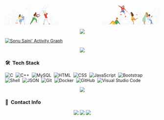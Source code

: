 <p align="center">
<svg width="100%" height="" viewBox="0 0 1280 307" fill="none" xmlns="http://www.w3.org/2000/svg">
<circle cx="1121.01" cy="217.239" r="27.6618" stroke="#D4E1F3" stroke-linecap="round"/>
<path d="M1120.58 204.281V292.049" stroke="#D4E1F3" stroke-linecap="round"/>
<path d="M1120.58 223.588L1130.88 213.286" stroke="#D4E1F3" stroke-linecap="round"/>
<path d="M1120.39 233.491L1113.06 226.163" stroke="#D4E1F3" stroke-linecap="round"/>
<path d="M1120.39 217.429L1113.06 210.102" stroke="#D4E1F3" stroke-linecap="round"/>
<circle cx="1132.29" cy="223.588" r="1.69704" stroke="#D4E1F3" stroke-linecap="round"/>
<circle cx="1104.71" cy="210.101" r="1.69704" stroke="#D4E1F3" stroke-linecap="round"/>
<path d="M1101.26 297.3C1104.15 291.738 1110.46 288.868 1116.55 290.35C1122.63 291.832 1126.92 297.283 1126.93 303.549" stroke="#D4E1F3" stroke-linecap="round"/>
<path d="M1087.8 303.549C1087.7 300.666 1089.18 297.957 1091.66 296.486C1094.14 295.014 1097.23 295.014 1099.71 296.486C1102.19 297.957 1103.67 300.666 1103.57 303.549" stroke="#D4E1F3" stroke-linecap="round"/>
<path d="M1123.68 294.734C1126.64 293.471 1130.04 293.778 1132.73 295.551C1135.42 297.325 1137.04 300.329 1137.04 303.549" stroke="#D4E1F3" stroke-linecap="round"/>
<path d="M1114.09 293.965V302.54L1110 298.448" stroke="#D4E1F3" stroke-linecap="round" stroke-linejoin="round"/>
<path d="M1114.09 299.605L1117.08 296.611" stroke="#D4E1F3" stroke-linecap="round"/>
<path d="M967.574 298.298C970.459 292.736 976.772 289.866 982.86 291.348C988.948 292.83 993.234 298.281 993.24 304.547" stroke="#D4E1F3" stroke-linecap="round"/>
<path d="M1001.01 298.188C1003.89 292.626 1010.2 289.756 1016.29 291.239C1022.38 292.721 1026.67 298.171 1026.67 304.437" stroke="#D4E1F3" stroke-linecap="round"/>
<path d="M954.118 304.547C954.015 301.664 955.495 298.955 957.975 297.484C960.456 296.012 963.542 296.012 966.023 297.484C968.504 298.955 969.983 301.664 969.88 304.547" stroke="#D4E1F3" stroke-linecap="round"/>
<path d="M943.366 304.547C943.368 301.491 945.134 298.712 947.899 297.413C950.664 296.113 953.931 296.528 956.284 298.477" stroke="#D4E1F3" stroke-linecap="round"/>
<path d="M1026.67 304.547C1026.57 301.664 1028.05 298.955 1030.53 297.484C1033.01 296.012 1036.1 296.012 1038.58 297.484C1041.06 298.955 1042.54 301.664 1042.43 304.547" stroke="#D4E1F3" stroke-linecap="round"/>
<path d="M989.995 295.732C992.957 294.469 996.355 294.776 999.043 296.55C1001.73 298.323 1003.35 301.327 1003.35 304.547" stroke="#D4E1F3" stroke-linecap="round"/>
<path d="M970.01 245.48V294.754" stroke="#D4E1F3" stroke-linecap="round"/>
<path d="M980.402 294.963V303.538L976.309 299.446" stroke="#D4E1F3" stroke-linecap="round" stroke-linejoin="round"/>
<path d="M1012.1 294.963V303.538L1008 299.446" stroke="#D4E1F3" stroke-linecap="round" stroke-linejoin="round"/>
<path d="M970.01 264.207L976.509 257.708" stroke="#D4E1F3" stroke-linecap="round"/>
<path d="M969.88 255.153L965.258 250.531" stroke="#D4E1F3" stroke-linecap="round"/>
<path d="M980.402 300.604L983.397 297.609" stroke="#D4E1F3" stroke-linecap="round"/>
<path d="M960.037 256.93V244.581C960.037 239.068 964.507 234.599 970.02 234.599V234.599C975.533 234.599 980.003 239.068 980.003 244.581V263.309C980.003 268.822 975.533 273.291 970.02 273.291V273.291C968.197 273.293 966.409 272.796 964.849 271.854" stroke="#D4E1F3" stroke-linecap="round"/>
<path d="M954.118 262.131V297.209" stroke="#D4E1F3" stroke-linecap="round"/>
<path d="M954.118 277.424L960.616 270.925" stroke="#D4E1F3" stroke-linecap="round"/>
<path d="M953.998 269.129L949.376 264.507" stroke="#D4E1F3" stroke-linecap="round"/>
<rect x="944.145" y="255.882" width="19.9353" height="27.6918" rx="9.96763" stroke="#D4E1F3" stroke-linecap="round"/>
<path d="M980.402 245.49H997.891V264.367" stroke="#D4E1F3" stroke-width="1.68" stroke-linecap="round"/>
<path d="M944.375 226.083H971.118V233.57" stroke="#D4E1F3" stroke-width="1.68" stroke-linecap="round"/>
<path d="M997.892 264.367H1024.64V283.254" stroke="#D4E1F3" stroke-width="1.68" stroke-linecap="round"/>
<path d="M1024.64 283.254H1051.38V304.437" stroke="#D4E1F3" stroke-width="1.68" stroke-linecap="round"/>
<path d="M1051.38 304.437H1078.12" stroke="#D4E1F3" stroke-width="1.68" stroke-linecap="round"/>
<path d="M971.148 226.603V231.674" stroke="#D4E1F3" stroke-width="1.68" stroke-linecap="round"/>
<path d="M1087.95 222.45C1087.95 222.45 1078.91 222.779 1068.15 222.45C1062.48 222.308 1056.95 220.609 1052.18 217.538C1051.45 217.153 1050.81 216.611 1050.31 215.951C1049.76 214.623 1048.5 221.781 1047.12 221.392L1043.46 224.227L1033.48 221.871L1042.64 233.451C1042.64 233.451 1042.19 232.772 1054.21 230.765C1064.72 228.998 1079.34 228.25 1088.44 228.12L1087.95 222.45Z" fill="#EBEBEB"/>
<path d="M1087.95 222.45L1095.22 222.34L1095.26 225.355L1088.27 226.483L1087.95 222.45Z" fill="#D48E64"/>
<ellipse cx="1095.83" cy="225.377" rx="3.05468" ry="3.79339" transform="rotate(-84.72 1095.83 225.377)" fill="#D48E64"/>
<path d="M1049.51 221.601L1042.6 204.221L1039.47 208.504C1039.36 208.651 1039.26 208.804 1039.17 208.963C1038.51 210.229 1038.42 211.719 1038.92 213.055C1039.43 214.391 1040.49 215.446 1041.82 215.951L1042.6 216.26L1043.41 224.247L1049.51 221.601Z" fill="#D48E64"/>
<path d="M1017.99 199.949C1017.99 199.949 1024.24 206.498 1032.15 213.775C1036.32 217.654 1041.48 220.304 1047.07 221.432C1047.86 221.665 1048.69 221.723 1049.51 221.601C1050.83 221.032 1053.83 227.421 1055.1 228.1L1058.4 231.714L1061.46 239.969L1046.72 246.618C1043.85 240.571 1040.37 234.831 1036.34 229.488C1030.04 220.902 1020.08 210.171 1013.64 203.732L1017.99 199.949Z" fill="#EBEBEB"/>
<path d="M1060.94 300.873L1066.48 297.429L1068.96 302.331L1061.92 302.75L1060.94 300.873Z" fill="#D48E64"/>
<path d="M1046.66 268.829L1046.76 245.47C1046.76 244.831 1046.98 244.211 1047.38 243.713C1048.7 242.056 1052.31 238.721 1059.46 239.091C1060.22 239.122 1060.93 239.436 1061.46 239.969L1077.3 255.882L1046.66 268.829Z" fill="#F2BD41"/>
<path d="M1077.57 256.271C1078.57 258.557 1072.5 263.359 1064.06 266.992C1055.61 270.626 1047.74 271.574 1046.76 269.288C1045.77 267.002 1052.04 262.36 1060.49 258.717C1068.95 255.073 1076.58 254.005 1077.57 256.271Z" fill="#F19920"/>
<path d="M1102.36 255.582L1093.72 256.59L1095.78 252.288L1102.64 253.935L1102.36 255.582Z" fill="#D48E64"/>
<path d="M1095.14 252.607L1076.18 262.81L1073.48 258.387C1070.52 259.137 1067.62 260.114 1064.8 261.312L1072.79 270.566C1074.09 272.073 1076.36 272.256 1077.88 270.975L1096.55 254.694C1097 254.263 1097.07 253.574 1096.72 253.06C1096.37 252.546 1095.71 252.355 1095.14 252.607Z" fill="#D48E64"/>
<path d="M1067.92 302.001C1068.03 302.569 1068.58 302.938 1069.15 302.825C1069.72 302.712 1070.09 302.16 1069.98 301.592L1061.46 262.859C1058.4 264.364 1055.48 266.155 1052.76 268.21L1067.92 302.001Z" fill="#D48E64"/>
<path d="M1071.61 255.312L1070.24 255.552C1067.43 256.142 1064.68 256.988 1062.03 258.078L1064.82 261.312C1067.64 260.114 1070.54 259.137 1073.5 258.387L1071.61 255.312Z" fill="#CE835A"/>
<path d="M1050.8 263.988L1052.01 266.643L1052.76 268.21C1055.48 266.156 1058.4 264.364 1061.46 262.86L1060.46 258.717C1057.07 260.148 1053.84 261.914 1050.8 263.988Z" fill="#CE835A"/>
<path d="M1042.6 204.221L1045.78 212.208C1046.77 217.608 1047.36 223.073 1047.56 228.559C1047.56 236.545 1057.65 244.352 1065.31 234.549C1072.98 224.746 1051.34 203.173 1051.34 203.173C1051.34 203.173 1045.7 199.909 1042.56 204.172" fill="#674424"/>
<ellipse cx="1045.65" cy="211.531" rx="1.72699" ry="1.41753" transform="rotate(-33.41 1045.65 211.531)" fill="#D48E64"/>
<path d="M1017.99 199.949L1012.85 194.808L1010.71 196.934L1014.94 202.624L1017.99 199.949Z" fill="#D48E64"/>
<ellipse cx="1010.33" cy="196.591" rx="3.05468" ry="3.79339" transform="rotate(-51.08 1010.33 196.591)" fill="#D48E64"/>
<path d="M1058.58 302.311L1061.17 300.723L1062.74 301.163C1063.33 301.333 1063.93 301.421 1064.55 301.422H1069.98C1070.21 301.896 1070.18 302.457 1069.91 302.906C1069.63 303.355 1069.14 303.628 1068.61 303.628H1059.22C1058.55 303.628 1058 302.67 1058.58 302.311Z" fill="#C2C1C0"/>
<path d="M1105.15 255.333L1102.36 255.582L1101.66 255.133C1101.15 254.803 1100.59 254.544 1100 254.364L1094.81 252.787C1094.71 252.253 1094.9 251.705 1095.31 251.35C1095.73 250.995 1096.3 250.888 1096.81 251.07L1105.38 253.675C1105.78 253.8 1106.03 254.191 1105.97 254.601C1105.91 255.011 1105.57 255.32 1105.15 255.333Z" fill="#C2C1C0"/>
<path d="M988.817 153.18V177.448C988.817 179.564 985.823 175.002 983.756 174.893L969.621 180.313L985.503 153.69L988.817 153.18Z" fill="#98705B"/>
<path d="M975.011 151.394L969.381 160.098L973.704 163.882L977.277 155.337L975.011 151.394Z" fill="#98705B"/>
<path d="M979.913 163.872L981.041 167.965L973.614 170.351L970.619 165.13L973.254 161.426L978.186 153.091C978.644 152.305 979.396 151.733 980.277 151.503C981.157 151.273 982.093 151.402 982.878 151.863L987.869 154.778C987.869 154.778 985.014 162.275 982.089 163.023C981.531 163.142 980.949 163.065 980.442 162.804L979.913 163.872Z" fill="#E6C1A9"/>
<path d="M965.508 184.017C965.508 184.017 965.318 187.471 968.642 187.74C971.039 187.774 973.408 187.218 975.54 186.123L971.747 180.992C971.747 180.992 969.002 179.774 965.518 183.258" fill="#A42422"/>
<path d="M970.659 180.503L973.734 189.697L987 187.95L985.603 181.012L970.659 180.503Z" fill="#E6C1A9"/>
<path d="M997.253 245.47L1003.86 238.732C1004.86 237.733 1005.34 237.104 1004.79 236.126L1003.03 232.952V232.862L997.043 235.527L995.236 244.342C995.107 244.866 995.343 245.411 995.814 245.675C996.285 245.938 996.874 245.854 997.253 245.47Z" fill="#DA513E"/>
<path d="M960.546 221.252L955.875 224.107C955.45 224.348 955.243 224.847 955.373 225.319C955.502 225.79 955.935 226.113 956.424 226.103H966.656C967.038 226.096 967.396 225.916 967.629 225.613C967.862 225.31 967.945 224.917 967.854 224.546L967.115 221.222H960.527L960.546 221.252Z" fill="#DA513E"/>
<path d="M962.862 202.954L965.318 201.756L961.245 193.291L954.257 196.964C952.38 197.915 951.564 200.16 952.391 202.095L955.445 209.273H964.31L962.862 202.954Z" fill="#E6C1A9"/>
<path d="M955.445 209.273L960.536 221.222H967.125L964.31 209.273H955.445Z" fill="#F2F3F4"/>
<path d="M992.87 203.942L982.718 207.825L990.425 222.719L998.281 219.375L992.87 203.942Z" fill="#E6C1A9"/>
<path d="M1003 232.862L998.281 219.375L990.425 222.719L997.043 235.527L1003 232.862Z" fill="#F2F3F4"/>
<mask id="mask0" mask-type="alpha" maskUnits="userSpaceOnUse" x="961" y="185" width="32" height="24">
<path d="M984.714 185.464C981.352 185.335 977.989 185.698 974.732 186.542C973.833 186.78 972.963 187.115 972.136 187.541L961.205 193.281L966.147 203.543L976.698 200.907L981.121 208.424L992.87 203.932L987 187.121C986.649 186.153 985.744 185.497 984.714 185.464Z" fill="#5B7FC0"/>
</mask>
<g mask="url(#mask0)">
<path d="M984.714 185.464C981.352 185.335 977.989 185.698 974.732 186.542C973.833 186.78 972.963 187.115 972.136 187.541L961.205 193.281L966.147 203.543L976.698 200.907L981.121 208.424L992.87 203.932L987 187.121C986.649 186.153 985.744 185.497 984.714 185.464Z" fill="#5B7FC0"/>
<path d="M972.016 193.67L980.691 208.854" stroke="#3868B2"/>
</g>
<path d="M982.718 207.825L983.467 209.273L994.238 207.825L992.87 203.942L982.718 207.825Z" fill="#DEB093"/>
<circle cx="964.21" cy="223.239" r="1.06814" fill="#F2F3F4"/>
<circle cx="1001.27" cy="236.525" r="1.06814" fill="#F2F3F4"/>
<path d="M957.442 223.159L957.971 224.047" stroke="#B22024" stroke-linecap="round"/>
<path d="M959.079 222.21L959.608 223.089" stroke="#B22024" stroke-linecap="round"/>
<path d="M996.045 240.269L997.083 240.309" stroke="#B22024" stroke-linecap="round"/>
<path d="M996.504 238.033L997.532 238.073" stroke="#B22024" stroke-linecap="round"/>
<path d="M986.112 183.558C983.348 184.015 980.542 184.152 977.747 183.967C975.818 183.699 973.857 184.109 972.196 185.125L970.849 181.132L969.76 178.566L985.363 179.734L986.112 183.558Z" fill="#DEB093"/>
<path d="M960.537 221.222L959.928 219.814C959.928 219.814 960.617 219.814 961.515 219.814C962.359 219.829 963.096 220.391 963.332 221.202L960.537 221.222Z" fill="#DA513E"/>
<path d="M997.043 235.527L996.374 234.239L997.782 233.63C998.564 233.317 999.46 233.552 999.988 234.209L997.043 235.527Z" fill="#DA513E"/>
<path d="M980.432 162.804L976.678 160.657L979.444 164.96L980.432 162.804Z" fill="#DEB093"/>
<path d="M988.817 153.181C988.448 157.044 984.075 155.097 980.831 155.097C978.974 155.097 976.299 156.255 975.48 157.653C974.842 158.751 973.214 156.874 973.214 155.517C973.214 152.302 977.846 147.021 982.638 147.021C985.922 147.001 989.167 149.956 988.817 153.181Z" fill="#98705B"/>
<ellipse cx="979.128" cy="154.913" rx="1.47743" ry="1.07812" transform="rotate(-83.67 979.128 154.913)" fill="#E6C1A9"/>
<path d="M943.806 147.74L932.825 142C932.451 142.648 932.557 143.466 933.084 143.997L936.798 147.71L936.908 148.189C937.058 149.033 937.578 149.766 938.325 150.186L941.54 151.943L943.806 147.74Z" fill="#E6C1A9"/>
<path d="M1004.57 187.102L1010.77 193.441L1008.02 196.016L1001.75 190.036L1004.57 187.102Z" fill="#E6C1A9"/>
<ellipse cx="1009.03" cy="195.534" rx="2.78515" ry="3.18445" transform="rotate(-45 1009.03 195.534)" fill="#E6C1A9"/>
<mask id="mask1" mask-type="alpha" maskUnits="userSpaceOnUse" x="940" y="147" width="65" height="44">
<path d="M958.321 154.898L943.806 147.74L940.901 153.021C940.901 153.021 950.684 158.531 954.996 161.486C958.989 164.231 962.074 169.322 963.881 173.575C965.688 177.828 965.478 184.017 965.478 184.017C968.473 181.022 971.198 180.253 975.93 181.791C979.171 182.716 982.552 183.054 985.912 182.789L984.824 177.039L1001.18 190.575L1004.52 187.091L985.912 167.076C985.057 166.157 984.002 165.446 982.828 165L979.903 163.872C979.853 164.042 979.544 164.661 979.484 164.87C978.555 167.386 976.299 168.604 974.492 167.865C972.686 167.126 971.907 164.551 972.845 162.165C972.845 162.165 973.155 161.616 973.245 161.456L958.321 154.898Z" fill="#DA513E"/>
</mask>
<g mask="url(#mask1)">
<path d="M958.321 154.898L943.806 147.74L940.901 153.021C940.901 153.021 950.684 158.531 954.996 161.486C958.989 164.231 962.074 169.322 963.881 173.575C965.688 177.828 965.478 184.017 965.478 184.017C968.473 181.022 971.198 180.253 975.93 181.791C979.171 182.716 982.552 183.054 985.912 182.789L984.824 177.039L1001.18 190.575L1004.52 187.091L985.912 167.076C985.057 166.157 984.002 165.446 982.828 165L979.903 163.872C979.853 164.042 979.544 164.661 979.484 164.87C978.555 167.386 976.299 168.604 974.492 167.865C972.686 167.126 971.907 164.551 972.845 162.165C972.845 162.165 973.155 161.616 973.245 161.456L958.321 154.898Z" fill="#DA513E"/>
<path d="M989.316 181.421L982.678 175.681" stroke="#B8332A" stroke-linecap="round"/>
<path d="M964.909 179.974C964.909 179.974 963.102 167.805 967.275 161.267" stroke="#B8332A" stroke-linecap="round"/>
</g>
<path d="M1241.7 180.523C1241.7 182.728 1243.48 184.516 1245.69 184.516C1247.9 184.516 1249.68 182.728 1249.68 180.523" stroke="#D4E1F3" stroke-linecap="round"/>
<path d="M1270.33 250.311V266.184" stroke="#D4E1F3" stroke-linecap="round"/>
<path d="M1245.71 171.968V164.511C1245.71 157.713 1251.22 152.202 1258.02 152.202C1264.82 152.202 1270.33 157.713 1270.33 164.511V219.325" stroke="#D4E1F3" stroke-linecap="round"/>
<path d="M1261.6 303.598L1263.18 273.431C1263.39 269.37 1266.74 266.184 1270.81 266.184V266.184C1274.87 266.184 1278.22 269.372 1278.42 273.431L1280 303.598" stroke="#D4E1F3" stroke-linecap="round"/>
<path fill-rule="evenodd" clip-rule="evenodd" d="M1255.11 180.523H1236.31V180.523C1236.31 175.798 1240.14 171.968 1244.86 171.968H1246.55C1248.82 171.968 1250.99 172.869 1252.6 174.474C1254.2 176.078 1255.1 178.254 1255.1 180.523V180.523H1255.11Z" stroke="#D4E1F3" stroke-linecap="round"/>
<circle cx="1256.8" cy="234.818" r="20.5742" stroke="#D4E1F3" stroke-linecap="round"/>
<path d="M1236.63 230.047C1228.49 234.475 1218.39 232.916 1211.97 226.237C1205.54 219.559 1204.37 209.41 1209.12 201.448C1213.86 193.486 1223.34 189.676 1232.27 192.142C1241.2 194.608 1247.38 202.741 1247.37 212.008C1247.37 213.447 1247.22 214.883 1246.92 216.291" stroke="#D4E1F3" stroke-linecap="round"/>
<path d="M1256.48 225.924V303.778" stroke="#D4E1F3" stroke-linecap="round"/>
<path d="M1256.48 239.54L1264.14 231.883" stroke="#D4E1F3" stroke-linecap="round"/>
<path d="M1256.34 246.897L1250.89 241.457" stroke="#D4E1F3" stroke-linecap="round"/>
<path d="M1256.34 234.958L1250.89 229.517" stroke="#D4E1F3" stroke-linecap="round"/>
<path d="M1226.47 209.383V302.211" stroke="#D4E1F3" stroke-linecap="round"/>
<path d="M1226.47 216.59L1234.13 208.933" stroke="#D4E1F3" stroke-linecap="round"/>
<path d="M1226.33 212.008L1220.88 206.557" stroke="#D4E1F3" stroke-linecap="round"/>
<circle cx="1234.13" cy="200.508" r="1.69704" stroke="#D4E1F3" stroke-linecap="round"/>
<circle cx="1245.81" cy="235.128" r="1.69704" stroke="#D4E1F3" stroke-linecap="round"/>
<path opacity="0.5" d="M1174.61 303.898H1203.18" stroke="#D4E1F3" stroke-linecap="round"/>
<path opacity="0.5" d="M1209.47 303.898H1244.11" stroke="#D4E1F3" stroke-linecap="round"/>
<path opacity="0.5" d="M1143.28 303.898H1164.38" stroke="#D4E1F3" stroke-linecap="round"/>
<path d="M1149.37 244.132C1136.48 254.724 1139.46 278.752 1139.46 278.752H1166.15V258.627C1166.15 254.175 1166.6 249.143 1167.47 247.147L1154.79 238.901C1153.12 240.78 1151.3 242.529 1149.37 244.132Z" fill="#A9D8B5"/>
<mask id="mask2" mask-type="alpha" maskUnits="userSpaceOnUse" x="1147" y="278" width="19" height="27">
<path d="M1163.98 278.752L1159.76 296.93C1159.55 297.834 1159.96 298.769 1160.76 299.236L1165.28 301.921C1165.83 302.242 1166.1 302.894 1165.93 303.511C1165.76 304.127 1165.2 304.553 1164.56 304.547H1151.58L1147.13 278.802L1163.98 278.752Z" fill="#ECA880"/>
</mask>
<g mask="url(#mask2)">
<path d="M1163.98 278.752L1159.76 296.93C1159.55 297.834 1159.96 298.769 1160.76 299.236L1165.28 301.921C1165.83 302.242 1166.1 302.894 1165.93 303.511C1165.76 304.127 1165.2 304.553 1164.56 304.547H1151.58L1147.13 278.802L1163.98 278.752Z" fill="#ECA880"/>
<path d="M1156.95 275.967L1155.96 299.006L1161.6 302.44C1162.48 302.972 1162.89 304.024 1162.62 305.013C1162.34 306.003 1161.44 306.686 1160.41 306.683H1149.35" stroke="#D98758"/>
</g>
<path opacity="0.5" d="M1147.81 282.934H1163L1163.98 278.752H1147.08L1147.81 282.934Z" fill="#D98758"/>
<path d="M1166.51 215.981C1166.51 215.981 1164.15 207.466 1172.57 205.33C1180.98 203.193 1183.3 212.317 1184.17 216.989C1185.04 221.661 1197.66 234.139 1186.86 239.64C1176.06 245.14 1172.51 237.054 1170.75 233.451C1168.99 229.847 1166.51 215.981 1166.51 215.981Z" fill="#CB6229"/>
<path d="M1184.72 224.856L1213.13 233.091C1212.54 234.155 1211.32 234.707 1210.13 234.449L1207.79 233.94L1204.91 234.649C1204.31 234.798 1203.68 234.819 1203.06 234.709L1182.87 231.125L1184.72 224.856Z" fill="#ECA880"/>
<path d="M1165.38 220.234L1166.68 217.059C1167.23 216.392 1167.86 215.789 1168.54 215.262C1170.87 213.416 1170.88 214.913 1171.87 213.505C1172.47 212.647 1174.22 212.387 1175.19 211.988L1179.44 210.221C1178.99 212.58 1178.13 214.842 1176.89 216.9C1175.99 218.202 1174.34 218.755 1172.84 218.257L1172.05 217.958L1170.74 220.733L1175.27 222.25L1172.5 229.637L1164.8 226.054L1164.62 221.721L1165.38 220.254" fill="#ECA880"/>
<ellipse cx="1171.67" cy="213.807" rx="1.6072" ry="1.16797" transform="rotate(-82.79 1171.67 213.807)" fill="#ECA880"/>
<path d="M1173.83 221.761L1185.72 224.816L1184.17 232.432L1174.72 229.867L1173.79 223.767" fill="#81C995"/>
<mask id="mask3" mask-type="alpha" maskUnits="userSpaceOnUse" x="1152" y="220" width="26" height="28">
<path d="M1176.19 227.281C1175.74 225.315 1174.94 223.445 1173.82 221.761C1173.5 223.351 1172.31 224.623 1170.74 225.046C1169.18 225.468 1167.51 224.97 1166.43 223.757C1165.55 222.805 1165.16 221.5 1165.38 220.224C1163.02 220.522 1160.89 221.765 1159.47 223.668C1156.24 228.06 1155.4 234.479 1152.48 241.816L1167.46 247.137C1167.48 245.559 1168.12 244.052 1169.23 242.934L1171.29 245.24L1177.35 239.6L1174.09 236.186C1176.01 233.643 1176.77 230.412 1176.19 227.281Z" fill="#A9D8B5"/>
</mask>
<g mask="url(#mask3)">
<path d="M1176.19 227.281C1175.74 225.315 1174.94 223.445 1173.82 221.761C1173.5 223.351 1172.31 224.623 1170.74 225.046C1169.18 225.468 1167.51 224.97 1166.43 223.757C1165.55 222.805 1165.16 221.5 1165.38 220.224C1163.02 220.522 1160.89 221.765 1159.47 223.668C1156.24 228.06 1155.4 234.479 1152.48 241.816L1167.46 247.137C1167.48 245.559 1168.12 244.052 1169.23 242.934L1171.29 245.24L1177.35 239.6L1174.09 236.186C1176.01 233.643 1176.77 230.412 1176.19 227.281Z" fill="#A9D8B5"/>
<path d="M1174.44 235.896L1170.34 231.195" stroke="#5BB874"/>
<path d="M1168.86 243.623L1162.75 236.775C1162.75 236.775 1159.68 233.301 1159.82 230.865" stroke="#5BB874"/>
</g>
<path opacity="0.5" d="M1172.05 217.958L1168.76 216.74L1171.02 220.144L1172.05 217.958Z" fill="#D98758"/>
<path d="M1211.53 301.123H1229.43" stroke="#7198CF"/>
<path d="M1210.26 299.436C1210.26 300.07 1210.78 300.584 1211.41 300.584H1222.14C1222.58 300.58 1222.96 300.292 1223.09 299.873C1223.22 299.453 1223.05 299.001 1222.69 298.757L1215.91 295.353H1209.26L1210.26 299.436Z" fill="#C2C1C0"/>
<path d="M1216.54 299.436C1216.54 299.74 1216.66 300.032 1216.88 300.247C1217.09 300.463 1217.38 300.584 1217.69 300.584H1228.4C1228.84 300.576 1229.22 300.286 1229.34 299.868C1229.46 299.45 1229.3 299 1228.94 298.757L1222.17 295.353H1215.51L1216.54 299.436Z" fill="#C2C1C0"/>
<path d="M1215.13 295.353L1216.13 299.276C1216.17 299.544 1216.31 299.786 1216.52 299.948C1216.74 300.11 1217.01 300.177 1217.28 300.134" stroke="#A5A4A4" stroke-width="0.91"/>
<path d="M1225.29 297.789L1226.05 296.87" stroke="#787878" stroke-width="0.91" stroke-linecap="round"/>
<path d="M1193.16 263.868H1207.04C1208.79 263.869 1210.49 264.398 1211.94 265.385C1213.64 266.555 1214.86 268.288 1215.4 270.277L1222.47 295.493H1209.32L1203.33 277.694H1191.96C1186.94 277.694 1182.86 273.618 1182.86 268.589V264.806H1193.16" fill="#7198CF"/>
<path d="M1215.09 295.353L1207.68 272.413H1205.07" stroke="#547DBF"/>
<path d="M1223.58 296.93L1224.47 295.872" stroke="#787878" stroke-width="0.91" stroke-linecap="round"/>
<circle cx="1209.26" cy="299.755" r="4.06292" fill="#91B2DE"/>
<circle cx="1209.26" cy="299.755" r="1.58723" fill="#7198CF"/>
<rect x="1220.21" y="229.685" width="1.92664" height="8.70483" transform="rotate(22.39 1220.21 229.685)" fill="#6B6B6B"/>
<path d="M1212.73 242.465L1214.86 239.271L1218.6 241.337L1216.74 244.841L1212.73 242.465Z" fill="#A25A4B"/>
<circle cx="1217.95" cy="240.309" r="3.26431" fill="#A25A4B"/>
<path d="M1203.14 228.05C1201.96 232.043 1200.22 235.447 1196.36 234.808C1192.49 234.169 1189.49 231.484 1190.18 227.331C1190.71 223.297 1194.4 220.449 1198.43 220.962C1203.37 221.801 1203.99 225.195 1203.14 228.05Z" fill="#372422"/>
<path d="M1199.11 239.261L1199.67 235.896H1199.78C1200.31 235.958 1200.84 235.886 1201.34 235.687C1202.73 235.102 1203.64 233.752 1203.67 232.243C1203.87 230.367 1203.79 228.473 1203.42 226.623L1203.02 226.563C1201 226.229 1199.06 227.547 1198.63 229.557L1198.33 231.005L1194.41 230.526L1193.41 233.68L1192.58 237.593L1192.05 241.816L1199.28 243.024L1199.11 239.261Z" fill="#A25A4B"/>
<ellipse cx="1195.89" cy="231.122" rx="1.93663" ry="1.64713" transform="rotate(-80.56 1195.89 231.122)" fill="#A25A4B"/>
<circle cx="1188.98" cy="283.883" r="19.9253" fill="white" stroke="#D4E1F3" stroke-width="2" stroke-linecap="round"/>
<circle cx="1188.98" cy="283.883" r="2.82508" fill="#91B2DE"/>
<path d="M1193.27 262.859L1198.44 265.684C1199.12 266.042 1199.64 266.636 1199.9 267.352C1200.28 268.431 1200.41 269.579 1200.29 270.716C1200.22 271.363 1199.85 271.94 1199.29 272.273L1198.95 272.483C1198.35 272.837 1197.62 272.875 1196.98 272.584C1196.35 272.293 1195.9 271.711 1195.78 271.025L1195.5 269.368L1190.41 267.212L1193.27 262.859Z" fill="#A25A4B"/>
<path opacity="0.25" d="M1190.95 245.779L1182.69 257.049L1195.31 264.397" stroke="#547DBF"/>
<mask id="mask4" mask-type="alpha" maskUnits="userSpaceOnUse" x="1173" y="235" width="46" height="36">
<path d="M1218.17 245.26L1208.11 260.314C1207.65 260.976 1206.95 261.418 1206.15 261.534C1205.36 261.65 1204.55 261.428 1203.93 260.923L1202.24 259.535V263.868H1195.63L1191.73 270.227L1175.61 261.492C1174.52 260.897 1173.75 259.852 1173.5 258.636C1173.25 257.42 1173.55 256.157 1174.32 255.183L1187.47 238.642C1189.76 236.066 1191.69 235.767 1192.38 235.747C1192.48 235.733 1192.58 235.733 1192.67 235.747L1192.92 235.817L1198.02 237.384C1198.64 237.573 1199.22 237.848 1199.76 238.202C1199.81 238.23 1199.86 238.263 1199.9 238.302C1200.8 238.928 1201.53 239.782 1202 240.778C1204.07 245.22 1205.29 252.238 1205.29 252.238L1212.52 241.547L1218.17 245.26Z" fill="#D4E1F3"/>
</mask>
<g mask="url(#mask4)">
<path d="M1218.17 245.26L1208.11 260.314C1207.65 260.976 1206.95 261.418 1206.15 261.534C1205.36 261.65 1204.55 261.428 1203.93 260.923L1202.24 259.535V263.868H1195.63L1191.73 270.227L1175.61 261.492C1174.52 260.897 1173.75 259.852 1173.5 258.636C1173.25 257.42 1173.55 256.157 1174.32 255.183L1187.47 238.642C1189.76 236.066 1191.69 235.767 1192.38 235.747C1192.48 235.733 1192.58 235.733 1192.67 235.747L1192.92 235.817L1198.02 237.384C1198.64 237.573 1199.22 237.848 1199.76 238.202C1199.81 238.23 1199.86 238.263 1199.9 238.302C1200.8 238.928 1201.53 239.782 1202 240.778C1204.07 245.22 1205.29 252.238 1205.29 252.238L1212.52 241.547L1218.17 245.26Z" fill="#D4E1F3"/>
<path opacity="0.25" d="M1202.74 260.533V251.01" stroke="#547DBF"/>
</g>
<path d="M1199.73 238.222C1199.01 239.929 1197.86 240.977 1196.01 240.468C1194.15 239.959 1192.01 237.753 1192.5 235.747C1192.59 235.736 1192.68 235.736 1192.77 235.747L1193.01 235.816L1197.92 237.324C1198.51 237.503 1199.08 237.768 1199.59 238.112C1199.64 238.143 1199.69 238.18 1199.73 238.222Z" fill="#A25A4B"/>
<path d="M1185.38 236.206L1177.12 242.195L1176 240.888L1171.35 245.21L1171.98 245.909L1173.89 247.985C1174.4 248.571 1175.12 248.929 1175.89 248.977C1176.66 249.026 1177.41 248.762 1177.99 248.245L1187.65 238.921L1185.38 236.206Z" fill="#ECA880"/>
<path d="M1187.65 238.911L1191.64 236.416C1191.64 236.416 1191.12 233.421 1188.65 233.481C1187.67 233.554 1186.79 234.083 1186.26 234.908L1185.38 236.206L1187.65 238.911Z" fill="#ECA880"/>
<path d="M868.896 298.298C866.016 292.724 859.697 289.845 853.602 291.329C847.507 292.812 843.218 298.273 843.221 304.547" stroke="#D4E1F3" stroke-linecap="round"/>
<path d="M835.464 298.188C832.579 292.626 826.267 289.756 820.179 291.238C814.091 292.721 809.805 298.171 809.799 304.437" stroke="#D4E1F3" stroke-linecap="round"/>
<path d="M809.799 304.547C809.799 300.191 806.268 296.66 801.913 296.66C797.557 296.66 794.027 300.191 794.027 304.547" stroke="#D4E1F3" stroke-linecap="round"/>
<path d="M846.465 295.732C843.501 294.46 840.097 294.762 837.403 296.537C834.71 298.312 833.089 301.321 833.089 304.547" stroke="#D4E1F3" stroke-linecap="round"/>
<path d="M824.364 294.963V303.538L828.457 299.446" stroke="#D4E1F3" stroke-linecap="round" stroke-linejoin="round"/>
<path d="M933.244 269.108L951.762 298.747L946.661 301.602L933.244 282.904V269.108Z" fill="#208E45"/>
<path d="M952.8 304.916C952.8 304.237 951.802 301.153 952.411 301.153H956.573C958.652 301.153 960.337 302.838 960.337 304.916" fill="#ECA880"/>
<path d="M912.58 283.184L896.189 274.749C892.922 273.069 888.924 273.935 886.645 276.815L870.883 296.78L877.751 301.861L893.264 287.317L903.476 294.644L915.176 289.543L912.58 283.184Z" fill="#F7AB1B"/>
<path d="M930.199 267.331L931.727 261.482L932.845 254.933L926.436 252.497L921.974 252.917C921.974 252.917 918.939 255.702 920.586 261.991C922.233 268.28 924.21 271.115 924.21 271.115L930.199 267.331Z" fill="#ECA880"/>
<path opacity="0.5" d="M924.04 304.896H940.062" stroke="#D4E1F3" stroke-linecap="round"/>
<path d="M951.762 298.747L955.525 304.896H950.274L947.669 301.033L951.762 298.747Z" fill="#ECA880"/>
<path opacity="0.5" d="M850.119 304.896H886.855" stroke="#D4E1F3" stroke-linecap="round"/>
<path d="M920.846 304.916H893.533C891.078 304.916 889.087 302.929 889.081 300.474C889.082 298.496 890.387 296.756 892.285 296.201L915.176 289.523L924.789 300.674C925.452 301.441 925.601 302.526 925.169 303.444C924.738 304.361 923.806 304.938 922.792 304.916H920.846Z" fill="#F2BD41"/>
<mask id="mask5" mask-type="alpha" maskUnits="userSpaceOnUse" x="909" y="266" width="28" height="39">
<path d="M936.718 278.872C936.399 271.484 932.026 266.383 928.552 266.383C926.619 266.315 924.719 266.902 923.162 268.05L922.623 269.488H916.054C916.054 269.488 912.72 278.263 910.763 282.865C908.807 287.467 908.767 292.198 912.021 292.198C913.158 292.143 914.266 291.821 915.255 291.26C915.823 296.557 918.385 301.44 922.423 304.916C937.137 304.916 937.047 286.249 936.718 278.872Z" fill="#55A55C"/>
</mask>
<g mask="url(#mask5)">
<path d="M936.718 278.872C936.399 271.484 932.026 266.383 928.552 266.383C926.619 266.315 924.719 266.902 923.162 268.05L922.623 269.488H916.054C916.054 269.488 912.72 278.263 910.763 282.865C908.807 287.467 908.767 292.198 912.021 292.198C913.158 292.143 914.266 291.821 915.255 291.26C915.823 296.557 918.385 301.44 922.423 304.916C937.137 304.916 937.047 286.249 936.718 278.872Z" fill="#55A55C"/>
<path d="M913.588 292.937C913.588 292.937 916.403 291.619 930.409 279.291L913.588 292.937Z" fill="#34A851"/>
<path d="M913.588 292.937C913.588 292.937 916.403 291.619 930.409 279.291" stroke="#1A8140"/>
<path d="M923.212 266.104L918.709 280.818L923.212 266.104Z" fill="#34A851"/>
<path d="M923.212 266.104L918.709 280.818" stroke="#1A8140"/>
</g>
<path d="M929.101 247.955C926.109 247.606 923.172 248.954 921.485 251.449C921.182 251.9 921.095 252.461 921.247 252.982C921.399 253.503 921.775 253.929 922.273 254.145L923.571 254.704C925.077 255.342 926.209 256.632 926.646 258.208L926.925 259.206L927.284 259.266C927.302 258.721 927.487 258.195 927.814 257.758C928.394 256.782 929.647 256.445 930.639 257C931.053 257.364 931.262 257.909 931.198 258.457C931.198 259.356 930.439 260.054 930.459 260.943C930.499 261.503 930.61 262.057 930.788 262.59C930.788 262.66 931.058 263.588 931.038 263.588C934.53 262.273 936.667 258.737 936.207 255.034C935.747 251.331 932.809 248.425 929.101 248.005V247.955Z" fill="#CB6229"/>
<mask id="mask6" mask-type="alpha" maskUnits="userSpaceOnUse" x="917" y="259" width="11" height="11">
<path d="M920.157 259.655L920.486 261.571C920.702 262.403 921.514 262.935 922.363 262.799L926.416 262.22C926.952 262.181 927.438 262.536 927.564 263.059C927.675 263.54 927.456 264.036 927.025 264.277L923.77 266.054L922.622 269.488H917.122L917.831 264.247C918.043 262.652 918.74 261.16 919.827 259.974L920.157 259.655Z" fill="#ECA880"/>
</mask>
<g mask="url(#mask6)">
<path d="M920.157 259.655L920.486 261.571C920.702 262.403 921.514 262.935 922.363 262.799L926.416 262.22C926.952 262.181 927.438 262.536 927.564 263.059C927.675 263.54 927.456 264.036 927.025 264.277L923.77 266.054L922.622 269.488H917.122L917.831 264.247C918.043 262.652 918.74 261.16 919.827 259.974L920.157 259.655Z" fill="#ECA880"/>
<path d="M919.498 258.577L920.017 261.571C920.18 262.544 921.028 263.252 922.014 263.239L925.857 262.839C926.396 262.839 926.935 262.719 927.065 263.249V263.249C927.185 263.728 926.646 263.997 926.206 264.247L923.391 265.764L921.654 270.925" stroke="#D98758"/>
</g>
<path d="M859.752 302.241C859.044 302.362 858.548 303.008 858.613 303.724C858.679 304.439 859.283 304.985 860.002 304.976L869.895 305.026C870.845 305.043 871.763 304.684 872.45 304.028L876.004 300.564L870.883 296.77L867.299 300.853L859.752 302.241Z" fill="#C2C1C0"/>
<path d="M172.949 178.885C172.949 181.091 174.736 182.879 176.942 182.879C179.147 182.879 180.935 181.091 180.935 178.885" stroke="#D4E1F3" stroke-linecap="round"/>
<path d="M176.962 170.33V162.863C176.962 156.066 182.472 150.555 189.27 150.555C196.068 150.555 201.579 156.066 201.579 162.863V266.882" stroke="#D4E1F3" stroke-linecap="round"/>
<path d="M192.854 304.287L194.431 274.13C194.633 270.07 197.984 266.883 202.048 266.882V266.882C206.114 266.882 209.467 270.069 209.675 274.13L211.252 304.287" stroke="#D4E1F3" stroke-linecap="round"/>
<path fill-rule="evenodd" clip-rule="evenodd" d="M186.365 178.885H167.558V178.885C167.558 176.617 168.459 174.441 170.064 172.836C171.668 171.232 173.844 170.33 176.113 170.33H177.8C182.525 170.33 186.355 174.161 186.355 178.885V178.885H186.365Z" stroke="#D4E1F3" stroke-linecap="round"/>
<path d="M303.362 190.994H327.529" stroke="#D4E1F3" stroke-width="2" stroke-linecap="round"/>
<path d="M313.174 191.903C312.605 192.851 313.055 193.989 313.364 195.058C315.361 201.955 326.341 222.59 326.341 222.59C327.011 222.271 327.656 221.9 328.268 221.481C329.726 220.483 331.343 218.936 330.804 217.858L316.988 194.858C316.687 193.923 316.687 192.918 316.988 191.983L317.587 190.066C317.682 189.708 317.617 189.325 317.408 189.019C317.199 188.712 316.867 188.512 316.499 188.469H315.391C314.831 188.512 314.333 188.84 314.073 189.337L313.174 191.903Z" fill="#ECA880"/>
<path d="M280.142 220.433L280.671 219.964C281.219 219.471 281.93 219.197 282.668 219.195H286.182C286.671 219.197 287.122 219.459 287.365 219.883C287.608 220.307 287.606 220.829 287.359 221.252L286.042 223.528C285.799 223.949 285.35 224.207 284.864 224.207H282.079L280.591 223.787L280.122 220.433" fill="#873F32"/>
<path d="M254.696 225.275L280.142 220.433L280.611 223.787L257.471 231.514L254.696 225.275Z" fill="#873F32"/>
<path d="M256.323 227.301L255.954 222.06L258.949 219.445C260.261 218.299 260.791 216.496 260.307 214.823C259.8 213.008 258.66 211.435 257.092 210.391L250.983 218.626L250.653 227.241L256.323 227.301Z" fill="#A25A4B"/>
<path d="M234.432 248.015C230.568 247.017 228.282 248.015 227.084 249.612C225.178 252.148 229.081 255.602 229.081 255.602" fill="#18733B"/>
<path d="M329.316 146.991L232.375 304.167" stroke="#D4E1F3" stroke-width="2" stroke-linecap="round"/>
<path d="M289.256 212.437H315.71" stroke="#D4E1F3" stroke-width="2" stroke-linecap="round"/>
<path d="M277.057 231.544H303.012" stroke="#D4E1F3" stroke-width="2" stroke-linecap="round"/>
<path d="M266.077 250.511H292.031" stroke="#D4E1F3" stroke-width="2" stroke-linecap="round"/>
<path d="M253.369 270.496H279.813" stroke="#D4E1F3" stroke-width="2" stroke-linecap="round"/>
<path d="M242.068 289.583H267.364" stroke="#D4E1F3" stroke-width="2" stroke-linecap="round"/>
<path opacity="0.5" d="M207.828 304.587H224.449" stroke="#D4E1F3" stroke-linecap="round"/>
<path opacity="0.5" d="M232.395 304.587H249.036" stroke="#D4E1F3" stroke-linecap="round"/>
<path opacity="0.5" d="M258.59 304.587H292.291" stroke="#D4E1F3" stroke-linecap="round"/>
<path d="M261.475 283.224L261.435 273.441H254.976L256.643 286.518L261.954 287.047L265.847 286.059L261.475 283.224Z" fill="#A25A4B"/>
<path d="M234.691 259.485L221.295 286.827L224.289 286.169L240.761 262.829C238.46 262.317 236.354 261.156 234.691 259.485Z" fill="#208E45"/>
<path d="M217.661 303.758L215.065 302.161L213.498 302.61C212.911 302.781 212.303 302.868 211.691 302.87H206.261C206.026 303.343 206.052 303.904 206.331 304.353C206.609 304.802 207.1 305.076 207.628 305.076H217.012C217.691 305.076 218.24 304.117 217.661 303.758Z" fill="#C2C1C0"/>
<path d="M268.073 287.397L265.478 285.799L263.91 286.249C263.323 286.419 262.715 286.506 262.103 286.508H256.673C256.438 286.981 256.465 287.543 256.743 287.992C257.021 288.441 257.512 288.714 258.041 288.714H267.424C267.736 288.714 268.021 288.537 268.159 288.257C268.296 287.977 268.263 287.644 268.073 287.397Z" fill="#C2C1C0"/>
<path d="M219.508 290.94H212.26L206.62 302.171L206.261 302.88H211.691C212.303 302.878 212.911 302.791 213.498 302.62L215.065 302.171L212.52 300.594L219.508 290.94Z" fill="#A25A4B"/>
<path d="M261.644 264.626C261.739 261.941 260.431 259.4 258.19 257.918C254.656 255.572 249.086 251.928 244.145 248.814C240.152 246.308 237.017 246.747 234.891 247.815C233.151 248.715 231.749 250.154 230.898 251.918L211.332 290.94H220.885L240.711 262.839C244.702 264.518 248.934 265.552 253.249 265.904L254.057 273.451H262.044L261.644 264.626Z" fill="#55A55C"/>
<mask id="mask7" mask-type="alpha" maskUnits="userSpaceOnUse" x="211" y="246" width="52" height="45">
<path d="M261.644 264.626C261.739 261.941 260.431 259.4 258.19 257.918C254.656 255.572 249.086 251.928 244.145 248.814C240.152 246.308 237.017 246.747 234.891 247.815C233.151 248.715 231.749 250.154 230.898 251.918L211.332 290.94H220.885L240.711 262.839C244.702 264.518 248.934 265.552 253.249 265.904L254.057 273.451H262.044L261.644 264.626Z" fill="#55A55C"/>
</mask>
<g mask="url(#mask7)">
<path d="M242.528 264.067C242.528 264.067 233.084 261.282 232.874 255.412" stroke="#18733B"/>
</g>
<path d="M211.332 290.93L212.809 287.986H224.729L222.652 290.93H211.332Z" fill="#55A55C"/>
<path d="M222.962 287.986L224.239 286.169L216.163 287.986H222.962Z" fill="#208E45"/>
<path d="M254.057 273.441L253.778 270.496H263.241L262.802 273.441H254.057Z" fill="#55A55C"/>
<path d="M261.904 270.496L261.854 268.679L256.284 270.496H261.904Z" fill="#208E45"/>
<path d="M212.26 290.93H219.508L218.03 292.967L212.26 290.93Z" fill="#873F32"/>
<path d="M254.976 273.441H261.435L261.445 275.927L254.976 273.441Z" fill="#873F32"/>
<path d="M235.13 248.574C235.13 248.574 236.378 248.954 240.731 250.171C243.064 250.873 245.492 251.21 247.928 251.17L246.441 247.286L240.731 244.082L240.93 236.096L238.854 240.089C238.599 240.61 238.284 241.099 237.916 241.546C236.503 243.224 234.815 244.649 232.924 245.759L228.442 248.385C230.243 247.631 232.259 247.571 234.102 248.215" fill="#A9D8B5"/>
<path d="M247.968 251.2C247.968 251.2 250.294 245.979 252.959 243.293C255.625 240.608 258.25 241.197 260.756 237.883C263.261 234.569 256.344 226.343 256.344 226.343C254.456 226.798 252.479 226.718 250.633 226.113L242.278 232.422C240.451 237.969 237.828 243.222 234.492 248.015L247.968 251.2Z" fill="#A9D8B5"/>
<path d="M287.918 228.709H286.76C285.658 228.709 284.764 229.603 284.764 230.705V232.802C284.766 233.438 284.366 234.007 283.766 234.219L269.94 238.831L259.298 229.607C257.591 228.08 254.786 227.541 253.129 229.138C252.233 230.005 251.757 231.217 251.824 232.462C251.891 233.707 252.494 234.861 253.478 235.627L267.234 246.308C268.112 246.997 269.326 247.069 270.279 246.488L287.918 235.208C289.211 234.379 289.993 232.95 289.995 231.414V230.705C289.995 230.162 289.774 229.641 289.382 229.265C288.99 228.888 288.462 228.687 287.918 228.709Z" fill="#A25A4B"/>
<path d="M258.41 208.324C258.41 206.169 256.662 204.421 254.507 204.421C252.351 204.421 250.604 206.169 250.604 208.324C250.605 208.573 250.632 208.82 250.683 209.063C249.326 209.862 246.161 212.257 247.639 216.55C243.473 217.404 239.825 219.897 237.516 223.468C233.393 229.597 238.165 233.96 238.165 233.96C238.165 233.96 244.674 238.602 248.986 232.243C251.696 228.138 253.788 223.658 255.196 218.946C255.196 218.946 257.012 216.43 256.194 214.863C255.535 213.625 256.304 212.208 256.913 211.389C257.805 210.612 258.345 209.506 258.41 208.324Z" fill="#842D1B"/>
<ellipse cx="255.52" cy="217.018" rx="1.15798" ry="1.42751" transform="rotate(-75.8 255.52 217.018)" fill="#A25A4B"/>
<path d="M284.644 220.283L282.168 221.701L282.887 219.195H285.163L284.644 220.283Z" fill="#873F32"/>
<path opacity="0.5" d="M237.327 246.438C241.915 246.966 246.45 245.077 249.306 241.447" stroke="#55A55C" stroke-linecap="round"/>
<path d="M356.01 146.991L258.879 304.167" stroke="#D4E1F3" stroke-width="2" stroke-linecap="round"/>
<path d="M315.63 169.552H342.074" stroke="#D4E1F3" stroke-width="2" stroke-linecap="round"/>
<path d="M364.495 304.547C364.495 300.191 368.026 296.66 372.381 296.66C376.737 296.66 380.268 300.191 380.268 304.547" stroke="#D4E1F3" stroke-linecap="round"/>
<path d="M337.123 220.932L338.95 216.81C339.571 215.393 340.578 214.179 341.855 213.306L343.132 212.437L345.548 215.332C346.546 216.48 348.543 218.517 348.164 219.944L346.876 222.59L343.082 226.113L337.123 220.932Z" fill="#ECA880"/>
<path d="M330.794 217.858L335.725 228.689L330.794 237.883C330.794 237.883 327.619 236.276 321.859 223.009L330.794 217.858Z" fill="#C24739"/>
<path opacity="0.5" d="M313.115 304.527H336.474" stroke="#D4E1F3" stroke-linecap="round"/>
<path opacity="0.5" d="M359.594 304.527H382.953" stroke="#D4E1F3" stroke-linecap="round"/>
<path d="M338.49 265.145C336.384 260.853 334.308 256.161 332.331 251C322.113 263.623 316.818 279.523 317.427 295.752H325.064C326.701 287.257 330.375 274.609 338.49 265.145Z" fill="#DDDFE0"/>
<path d="M325.064 295.752H318.795C318.845 296.95 318.914 298.158 319.034 299.386H324.435C324.605 298.288 324.804 297.08 325.064 295.752Z" fill="#ECA880"/>
<path d="M368.239 295.752H361.131C362.778 297.589 363.996 298.747 364.625 299.386H370.614C369.803 298.168 369.011 296.957 368.239 295.752Z" fill="#ECA880"/>
<path d="M349.421 253.416C349.421 253.416 352.266 253.286 351.588 249.423C350.999 246.079 349.062 246.069 348.173 241.117C347.285 236.166 345.987 248.285 345.987 248.285L349.421 253.416Z" fill="#DA513E"/>
<ellipse cx="335.728" cy="220.433" rx="5.15103" ry="1.91666" transform="rotate(-30 335.728 220.433)" fill="#A42422"/>
<path d="M338.49 265.145C343.78 276.213 350.55 286.51 358.615 295.752H368.238C354.013 273.491 349.421 253.416 349.421 253.416C339.948 248.954 332.331 251.01 332.331 251.01L340.617 262.849C339.878 263.608 339.169 264.373 338.49 265.145Z" fill="#EBEBEB"/>
<path d="M340.617 262.839L332.331 251.01C334.328 256.151 336.384 260.863 338.49 265.155C339.169 264.377 339.878 263.605 340.617 262.839Z" fill="#EBEBEB"/>
<path opacity="0.25" d="M326.102 291.03L325.663 292.867H319.833L326.102 291.03Z" fill="#9A9FA5"/>
<path d="M325.443 295.752L326.102 292.867H316.868L317.427 295.752H325.443Z" fill="#DDDFE0"/>
<path d="M365.334 291.03L366.432 292.867H360.412L365.334 291.03Z" fill="#DDDFE0"/>
<path d="M368.828 295.752L367.25 292.867H355.451L358.146 295.752H368.828Z" fill="#EBEBEB"/>
<path d="M361.131 295.752L369.277 297.359L368.229 295.752H361.131Z" fill="#E8976F"/>
<path d="M318.795 295.752L324.794 297.179L325.054 295.752H318.795Z" fill="#E8976F"/>
<path d="M340.187 217.858L331.842 195.766C331.413 194.632 331.512 193.366 332.111 192.312C332.271 192.043 333.239 190.585 333.329 190.435C333.626 189.935 333.709 189.336 333.561 188.773C333.413 188.211 333.045 187.731 332.541 187.441L329.466 192.432L329.206 192.861C328.629 193.807 328.476 194.952 328.787 196.016C330.784 202.914 335.715 222.559 335.715 222.559C336.386 222.243 337.031 221.872 337.642 221.451C339.109 220.453 340.726 218.936 340.187 217.858Z" fill="#ECA880"/>
<mask id="mask8" mask-type="alpha" maskUnits="userSpaceOnUse" x="329" y="217" width="21" height="37">
<path d="M349.421 253.416L332.331 251.01C332.331 251.01 326.342 236.705 332.89 227.231L331.283 223.059L340.137 217.758C340.137 217.758 348.124 227.88 349.421 253.426" fill="#DA513E"/>
</mask>
<g mask="url(#mask8)">
<path d="M349.421 253.416L332.331 251.01C332.331 251.01 326.342 236.705 332.89 227.231L331.283 223.059L340.137 217.758C340.137 217.758 348.124 227.88 349.421 253.426" fill="#DA513E"/>
<path d="M338.49 242.445C340.428 245.558 343.475 247.82 347.016 248.774" stroke="#B8332A"/>
<path d="M335.136 234.379L331.832 225.904" stroke="#B8332A"/>
</g>
<path d="M351.528 215.422L351.029 213.875C350.657 212.572 349.488 211.656 348.134 211.609H347.874C347.007 211.603 346.181 211.242 345.588 210.61L344.72 209.702C344.299 209.269 343.672 209.108 343.096 209.285C342.519 209.462 342.09 209.947 341.984 210.541L340.746 214.204C340.746 214.204 341.196 213.795 341.345 213.675C341.775 213.346 343.112 212.447 343.112 212.447L344.749 215.043C345.244 215.729 345.439 216.586 345.289 217.419L345.019 218.966L345.119 218.906C345.655 218.55 346.353 218.551 346.888 218.909C347.423 219.266 347.692 219.91 347.569 220.542C347.447 221.173 346.957 221.67 346.327 221.801C345.99 221.943 345.622 221.995 345.259 221.951L343.641 224.337L344.34 226.123L349.491 222.939C351.633 221.079 352.437 218.109 351.528 215.422Z" fill="#674424"/>
<ellipse cx="326.335" cy="220.428" rx="5.15103" ry="1.91666" transform="rotate(-30 326.335 220.428)" fill="#C24739"/>
<path d="M372.571 303.179C371.782 301.662 371.493 300.933 370.624 299.386H364.635C362.948 300.384 359.783 301.662 357.887 303.009C357.742 303.114 357.628 303.255 357.557 303.419H372.671C372.642 303.337 372.609 303.257 372.571 303.179Z" fill="#5B7FC0"/>
<path d="M358.655 305.046H371.633C372.016 305.031 372.366 304.826 372.567 304.499C372.767 304.172 372.791 303.767 372.631 303.419H357.547C357.411 303.785 357.461 304.195 357.681 304.518C357.901 304.841 358.264 305.038 358.655 305.046Z" fill="#B1C9E9"/>
<path d="M311.757 305.046H322.977C323.453 305.047 323.849 304.682 323.886 304.207C323.886 303.988 323.936 303.718 323.966 303.419H311.198C310.89 303.657 310.768 304.065 310.894 304.433C311.021 304.801 311.368 305.047 311.757 305.046Z" fill="#B1C9E9"/>
<path d="M324.435 299.386H319.034L311.228 303.379H323.976C324.026 302.44 324.185 301.063 324.435 299.386Z" fill="#5B7FC0"/>
<path d="M377.952 298.298C380.837 292.736 387.149 289.866 393.237 291.348C399.325 292.831 403.611 298.281 403.617 304.547" stroke="#D4E1F3" stroke-linecap="round"/>
<path d="M411.383 298.188C414.269 292.626 420.581 289.756 426.669 291.239C432.757 292.721 437.043 298.171 437.049 304.437" stroke="#D4E1F3" stroke-linecap="round"/>
<path d="M437.049 304.547C437.049 300.191 440.579 296.661 444.935 296.661C449.29 296.661 452.821 300.191 452.821 304.547" stroke="#D4E1F3" stroke-linecap="round"/>
<path d="M400.372 295.732C403.334 294.469 406.732 294.776 409.42 296.55C412.107 298.323 413.726 301.327 413.729 304.547" stroke="#D4E1F3" stroke-linecap="round"/>
<path d="M380.387 258.467V294.754" stroke="#D4E1F3" stroke-linecap="round"/>
<path d="M390.789 294.963V303.538L386.696 299.446" stroke="#D4E1F3" stroke-linecap="round" stroke-linejoin="round"/>
<path d="M422.474 294.963V303.538L418.381 299.446" stroke="#D4E1F3" stroke-linecap="round" stroke-linejoin="round"/>
<path d="M380.387 275.188L386.886 268.689" stroke="#D4E1F3" stroke-linecap="round"/>
<path d="M380.267 266.134L375.646 261.512" stroke="#D4E1F3" stroke-linecap="round"/>
<path d="M390.789 300.604L393.784 297.609" stroke="#D4E1F3" stroke-linecap="round"/>
<rect x="370.415" y="244.491" width="19.9353" height="38.6726" rx="9.96763" stroke="#D4E1F3" stroke-linecap="round"/>
<path d="M94.0162 276.336H170.014C171.513 276.336 172.729 275.12 172.729 273.621C172.729 272.121 171.513 270.906 170.014 270.906H94.0162" fill="white"/>
<path d="M94.0162 276.336H170.014C171.513 276.336 172.729 275.12 172.729 273.621V273.621C172.729 272.121 171.513 270.906 170.014 270.906H94.0162" stroke="#D4E1F3" stroke-linecap="round"/>
<path opacity="0.5" d="M174.466 304.287H188.122" stroke="#D4E1F3" stroke-linecap="round"/>
<path opacity="0.5" d="M58.548 304.167H165.821" stroke="#D4E1F3" stroke-linecap="round"/>
<rect x="142.432" y="276.326" width="81.4281" height="5.43054" rx="2.71527" transform="rotate(-180 142.432 276.326)" fill="white" stroke="#D4E1F3" stroke-linecap="round"/>
<path d="M174.466 304.287L168.676 276.336" stroke="#D4E1F3" stroke-linecap="round"/>
<path d="M91.3109 245.05L91.7401 242.914" stroke="#D4E1F3" stroke-linecap="round"/>
<path d="M88.9451 256.91L89.9333 251.969" stroke="#D4E1F3" stroke-linecap="round"/>
<path d="M86.1599 270.905L87.7272 263.029" stroke="#D4E1F3" stroke-linecap="round"/>
<path d="M167.508 245.05L167.927 242.914" stroke="#D4E1F3" stroke-linecap="round"/>
<path d="M165.142 256.91L166.131 251.969" stroke="#D4E1F3" stroke-linecap="round"/>
<path d="M162.357 270.905L163.924 263.029" stroke="#D4E1F3" stroke-linecap="round"/>
<path d="M143.61 276.336L149.04 304.287" stroke="#D4E1F3" stroke-linecap="round"/>
<path d="M58.548 303.578L63.9685 276.336" stroke="#D4E1F3" stroke-linecap="round"/>
<rect x="177.72" y="251.26" width="94.9546" height="5.43054" rx="2.71527" transform="rotate(-180 177.72 251.26)" fill="white" stroke="#D4E1F3" stroke-linecap="round"/>
<rect x="174.137" y="262.34" width="94.9546" height="5.43054" rx="2.71527" transform="rotate(-180 174.137 262.34)" fill="white" stroke="#D4E1F3" stroke-linecap="round"/>
<path d="M83.2649 251.22C75.9376 253.778 67.9278 253.568 60.7441 250.631" stroke="#D4E1F3" stroke-linecap="round"/>
<path d="M41.5875 226.633C39.063 211.538 47.7091 196.802 62.1171 191.642C76.5251 186.483 92.5602 192.38 100.192 205.646C107.823 218.911 104.861 235.738 93.1577 245.6" stroke="#D4E1F3" stroke-linecap="round"/>
<path d="M72.7732 276.336V303.309" stroke="#D4E1F3" stroke-linecap="round"/>
<path d="M72.7732 209.423V270.905" stroke="#D4E1F3" stroke-linecap="round"/>
<path d="M72.7732 232.053L91.1412 213.695" stroke="#D4E1F3" stroke-linecap="round"/>
<path d="M72.5836 244.671L60.2251 232.313" stroke="#D4E1F3" stroke-linecap="round"/>
<path d="M59.5262 238.801H66.6438" stroke="#D4E1F3" stroke-linecap="round"/>
<path d="M82.3765 222.869H92.2393" stroke="#D4E1F3" stroke-linecap="round"/>
<path d="M86.9186 217.908V212.308" stroke="#D4E1F3" stroke-linecap="round"/>
<path d="M72.7733 222.58L59.0272 208.833" stroke="#D4E1F3" stroke-linecap="round"/>
<circle cx="68.2311" cy="205.739" r="1.99652" stroke="#D4E1F3" stroke-linecap="round"/>
<circle cx="54.6049" cy="227.291" r="1.99652" stroke="#D4E1F3" stroke-linecap="round"/>
<circle cx="88.5357" cy="236.665" r="1.99652" stroke="#D4E1F3" stroke-linecap="round"/>
<circle cx="45.8201" cy="259.914" r="1.99652" stroke="#D4E1F3" stroke-linecap="round"/>
<circle cx="32.5633" cy="253.067" r="27.6618" stroke="#D4E1F3" stroke-linecap="round"/>
<path d="M32.134 241.107V293.666" stroke="#D4E1F3" stroke-linecap="round"/>
<path d="M32.134 259.416L42.4361 249.114" stroke="#D4E1F3" stroke-linecap="round"/>
<path d="M31.9443 269.318L24.6171 261.991" stroke="#D4E1F3" stroke-linecap="round"/>
<path d="M31.9443 253.256L24.6171 245.929" stroke="#D4E1F3" stroke-linecap="round"/>
<path d="M13.4565 299.296C16.3418 293.734 22.6543 290.864 28.742 292.346C34.8298 293.829 39.1164 299.279 39.1218 305.545" stroke="#D4E1F3" stroke-linecap="round"/>
<path d="M0 305.545C6.49014e-08 301.19 3.5308 297.659 7.88626 297.659C12.2417 297.659 15.7725 301.19 15.7725 305.545" stroke="#D4E1F3" stroke-linecap="round"/>
<path d="M26.2843 295.962V304.537L22.1914 300.444" stroke="#D4E1F3" stroke-linecap="round" stroke-linejoin="round"/>
<path d="M26.2842 301.602L29.279 298.607" stroke="#D4E1F3" stroke-linecap="round"/>
<path d="M93.1577 276.336L87.7272 303.578" stroke="#D4E1F3" stroke-linecap="round"/>
<path d="M124.443 240.798C126.976 240.789 129.101 238.883 129.385 236.366H126.32V234.25H123.405V236.675H119.552C119.972 239.051 122.031 240.787 124.443 240.798Z" fill="#D48E64"/>
<mask id="mask9" mask-type="alpha" maskUnits="userSpaceOnUse" x="105" y="236" width="36" height="25">
<path d="M129.385 236.366C129.061 238.785 127.034 240.615 124.594 240.692C122.155 240.769 120.017 239.069 119.542 236.675H116.238C113.68 236.923 111.214 237.757 109.03 239.111C106.949 240.536 105.704 242.897 105.704 245.42C105.704 247.943 106.949 250.303 109.03 251.729C109.988 252.348 111.08 252.731 112.215 252.847C112.215 252.847 112.574 258.158 111.067 260.643H128.836L140.176 236.366L129.385 236.366Z" fill="#FDD663"/>
</mask>
<g mask="url(#mask9)">
<path d="M129.385 236.366C129.061 238.785 127.034 240.615 124.594 240.692C122.155 240.769 120.017 239.069 119.542 236.675H116.238C113.68 236.923 111.214 237.757 109.03 239.111C106.949 240.536 105.704 242.897 105.704 245.42C105.704 247.943 106.949 250.303 109.03 251.729C109.988 252.348 111.08 252.731 112.215 252.847C112.215 252.847 112.574 258.158 111.067 260.643H128.836L140.176 236.366L129.385 236.366Z" fill="#FDD663"/>
<path d="M111.506 243.024C111.506 243.024 113.752 249.423 122.367 249.064" stroke="#F9BC15"/>
<path d="M122.327 253.636C117.978 254.31 113.53 253.944 109.35 252.567" stroke="#F9BC15"/>
</g>
<path d="M125.501 236.366H130.493C130.493 236.366 132.559 221.392 123.704 221.392C114.85 221.392 115.089 232.433 115.089 239.061C115.089 239.57 115.149 242.575 115.239 243.004H123.395V234.269V226.733C123.4 226.538 123.56 226.383 123.754 226.383H127.887L125.501 234.249V236.366Z" fill="#674424"/>
<path d="M123.395 234.249H125.591C126.568 234.269 127.473 233.741 127.937 232.882C128.391 231.882 128.573 230.78 128.466 229.687C128.366 227.281 128.107 226.633 127.967 226.453C127.936 226.407 127.883 226.38 127.827 226.383H123.585C123.482 226.388 123.4 226.47 123.395 226.573V234.249Z" fill="#D48E64"/>
<path d="M125.501 235.477V234.25H123.395L125.501 235.477Z" fill="#CE835A"/>
<path d="M111.087 260.643C111.087 260.643 103.19 260.853 100.515 267.731C97.8396 274.609 97.8496 282.286 97.8496 289.972H104.468C104.468 289.972 104.887 279.49 106.744 275.308C106.744 275.308 108.122 269.997 119.612 269.997L127.967 260.643H111.087Z" fill="#EBEBEB"/>
<mask id="mask10" mask-type="alpha" maskUnits="userSpaceOnUse" x="87" y="260" width="31" height="30">
<path d="M100.974 260.643C100.974 260.643 93.0779 260.853 90.4025 267.731C87.7272 274.609 87.7372 282.286 87.7372 289.942H94.3756C94.3756 289.942 94.7949 279.461 96.6517 275.278C96.6517 275.278 99.1673 267.941 109.519 269.967L117.875 260.614L100.974 260.643Z" fill="#EBEBEB"/>
</mask>
<g mask="url(#mask10)">
<path d="M100.974 260.643C100.974 260.643 93.0779 260.853 90.4025 267.731C87.7272 274.609 87.7372 282.286 87.7372 289.942H94.3756C94.3756 289.942 94.7949 279.461 96.6517 275.278C96.6517 275.278 99.1673 267.941 109.519 269.967L117.875 260.614L100.974 260.643Z" fill="#EBEBEB"/>
<path fill-rule="evenodd" clip-rule="evenodd" d="M111.765 259.915C110.751 259.912 109.742 260.06 108.771 260.354C106.335 261.113 101.883 263.039 100.066 267.731C97.3704 274.599 97.3704 282.286 97.3704 289.942H103.979C103.979 289.942 104.408 279.461 106.265 275.278C106.265 275.278 108.771 267.941 119.122 269.967L127.039 259.885L111.765 259.915Z" stroke="#DDDFE0"/>
</g>
<rect x="87.7372" y="289.972" width="5.09113" height="2.02647" fill="#D48E64"/>
<rect x="97.8496" y="289.972" width="5.09113" height="2.02647" fill="#D48E64"/>
<path d="M102.941 291.999V294.075C102.941 294.826 102.639 295.546 102.102 296.072L97.8196 300.224C97.4439 300.582 96.8724 300.638 96.4349 300.359C95.9973 300.08 95.8066 299.538 95.9729 299.047L97.8496 293.646V291.999H102.941Z" fill="#ED675C"/>
<path d="M92.8283 291.999H87.7372V293.646L85.8604 299.047C85.7052 299.456 85.816 299.919 86.14 300.214L92.8283 293.866V291.999Z" fill="#ED675C"/>
<path d="M87.7072 300.224L91.9897 296.072C92.5261 295.546 92.8283 294.826 92.8282 294.075V293.865L86.1399 300.214C86.5722 300.645 87.2695 300.649 87.7072 300.224Z" fill="#F7AEA9"/>
<path d="M97.8196 300.224L102.102 296.072C102.639 295.546 102.941 294.826 102.941 294.075V293.865L96.2523 300.214C96.6846 300.645 97.3819 300.649 97.8196 300.224Z" fill="#F7AEA9"/>
<path d="M148.282 234.679C148.282 234.679 146.285 234.269 145.826 231.394C145.41 230.927 144.945 230.505 144.438 230.137C144.587 229.891 144.692 229.62 144.748 229.338C144.898 228.34 144.508 227.531 143.869 227.421C143.231 227.312 142.582 228 142.422 228.949C140.345 228.018 138.044 227.702 135.793 228.04C135.793 228.04 136.522 236.735 141.783 234.03L142.083 234.699C142.177 234.955 142.162 235.239 142.041 235.485C141.921 235.73 141.705 235.915 141.444 235.996C140.293 236.282 139.176 236.686 138.109 237.204C139.967 239.071 142.598 239.949 145.205 239.571C147.811 239.194 150.085 237.605 151.336 235.288C150.348 234.957 149.321 234.753 148.282 234.679Z" fill="#E6C1A9"/>
<mask id="mask11" mask-type="alpha" maskUnits="userSpaceOnUse" x="115" y="235" width="44" height="52">
<path d="M151.356 235.288C150.105 237.605 147.831 239.193 145.225 239.571C142.618 239.949 139.987 239.071 138.129 237.204C135.504 238.472 132.609 240.808 132.14 244.991V260.234H126.56C126.56 260.234 119.891 261.732 117.745 268.22C115.599 274.709 115.339 281.507 115.339 286.369H137.71C137.71 286.369 137.221 276.536 141.344 270.107H147.902C154.311 270.107 157.326 261.552 158.184 256.6C159.472 249.183 159.462 238.033 151.356 235.288Z" fill="#91B2DD"/>
</mask>
<g mask="url(#mask11)">
<path d="M151.356 235.288C150.105 237.605 147.831 239.193 145.225 239.571C142.618 239.949 139.987 239.071 138.129 237.204C135.504 238.472 132.609 240.808 132.14 244.991V260.234H126.56C126.56 260.234 119.891 261.732 117.745 268.22C115.599 274.709 115.339 281.507 115.339 286.369H137.71C137.71 286.369 137.221 276.536 141.344 270.107H147.902C154.311 270.107 157.326 261.552 158.184 256.6C159.472 249.183 159.462 238.033 151.356 235.288Z" fill="#91B2DD"/>
<path d="M144.978 265.106C144.978 265.106 140.535 271.275 139.357 275.687" stroke="#7198CF"/>
<path d="M156.927 239.201C158.755 242.805 158.933 247.025 157.416 250.771H149.28C149.858 248.759 150.144 246.674 150.129 244.581" stroke="#7198CF"/>
</g>
<path d="M141.803 234.03L144.309 232.622L142.152 234.848L141.803 234.03Z" fill="#DEB093"/>
<mask id="mask12" mask-type="alpha" maskUnits="userSpaceOnUse" x="141" y="251" width="15" height="9">
<path d="M141.683 256.76L143.56 259.506C151.416 259.506 155.04 252.987 155.878 251.22H150.278C148.282 255.463 141.683 256.76 141.683 256.76Z" fill="#E6C1A9"/>
</mask>
<g mask="url(#mask12)">
<path d="M141.683 256.76L143.56 259.506C151.416 259.506 155.04 252.987 155.878 251.22H150.278C148.282 255.463 141.683 256.76 141.683 256.76Z" fill="#E6C1A9"/>
<path d="M149.609 251.579L155.878 253.137L156.547 250.691L150.468 249.972L149.609 251.579Z" fill="#DEB093"/>
</g>
<mask id="mask13" mask-type="alpha" maskUnits="userSpaceOnUse" x="142" y="220" width="9" height="8">
<circle cx="146.275" cy="223.907" r="3.80337" fill="#DDDFE0"/>
</mask>
<g mask="url(#mask13)">
<circle cx="146.275" cy="223.907" r="3.80337" fill="#DDDFE0"/>
<path opacity="0.25" d="M140.296 222.909C140.296 222.909 145.756 223.189 147.603 227.96L143.949 229.498L139.108 222.699L140.296 222.909Z" fill="#9A9FA5"/>
</g>
<path d="M145.806 226.952C145.488 225.899 144.923 224.938 144.159 224.147C143.177 223.215 141.829 222.771 140.485 222.939C138.269 223.133 136.415 224.7 135.853 226.852C135.797 227.132 135.77 227.416 135.773 227.701V228.05C135.773 228.05 139.846 227.96 141.763 228.819L142.352 229.108C142.347 229.059 142.347 229.008 142.352 228.959C142.512 227.96 143.161 227.321 143.799 227.431C144.438 227.541 144.798 228.43 144.678 229.348C144.621 229.705 144.489 230.045 144.289 230.346C145.147 230.945 145.756 231.444 145.756 231.444C145.756 231.444 146.854 230.107 145.806 226.952Z" fill="#DDDFE0"/>
<path d="M145.097 260.643H126.39C125.589 260.64 124.853 260.205 124.463 259.505L117.066 246.238C116.928 245.991 116.931 245.689 117.075 245.444C117.219 245.2 117.481 245.05 117.765 245.051H135.105C135.904 245.05 136.641 245.481 137.031 246.179L145.097 260.643Z" fill="#EBEBEB"/>
<rect x="138.139" y="259.186" width="12.2586" height="1.45746" fill="#EBEBEB"/>
<mask id="mask14" mask-type="alpha" maskUnits="userSpaceOnUse" x="118" y="284" width="18" height="22">
<path d="M129.315 286.368H128.047C128.336 282.715 127.957 286.368 127.957 286.368H121.219C121.349 291.07 122.517 295.912 123.295 300.893C123.361 301.553 122.977 302.175 122.357 302.411L118.903 303.918C118.538 304.066 118.33 304.453 118.408 304.839C118.486 305.225 118.828 305.501 119.222 305.495H131.591C132.371 305.49 133.003 304.858 133.008 304.078C133.187 298.143 133.855 292.233 135.005 286.408L129.315 286.368Z" fill="#E6C1A9"/>
</mask>
<g mask="url(#mask14)">
<path d="M129.315 286.368H128.047C128.336 282.715 127.957 286.368 127.957 286.368H121.219C121.349 291.07 122.517 295.912 123.295 300.893C123.361 301.553 122.977 302.175 122.357 302.411L118.903 303.918C118.538 304.066 118.33 304.453 118.408 304.839C118.486 305.225 118.828 305.501 119.222 305.495H131.591C132.371 305.49 133.003 304.858 133.008 304.078C133.187 298.143 133.855 292.233 135.005 286.408L129.315 286.368Z" fill="#E6C1A9"/>
<path d="M136.203 291.31L120.7 288.804V285.959H136.332L136.203 291.31Z" fill="#DEB093"/>
<path d="M123.954 305.914C123.503 305.831 123.157 305.466 123.098 305.011C123.039 304.556 123.28 304.114 123.695 303.918L127.139 302.45C127.741 302.194 128.117 301.586 128.077 300.933C127.818 296.095 127.818 291.247 128.077 286.408" stroke="#D3987A"/>
</g>
<path d="M158.803 240.648C159.362 242.176 159.422 243.703 157.895 244.262C156.371 244.813 154.688 244.025 154.136 242.5C153.585 240.976 154.374 239.293 155.898 238.742C157.396 238.183 158.264 239.131 158.803 240.648Z" fill="#D48E64"/>
<path d="M162.557 303.269L154.76 264.157C154.442 262.959 154.712 261.68 155.489 260.713C156.265 259.746 157.454 259.205 158.694 259.256V259.256C161.537 259.371 163.948 261.381 164.573 264.157" stroke="#3F70B7" stroke-linecap="round"/>
<path d="M162.627 303.588L162.427 302.6" stroke="#3768B2" stroke-width="2" stroke-linecap="round"/>
</svg>
</p>

<p  align="center">
<img src="https://user-images.githubusercontent.com/73097560/115834477-dbab4500-a447-11eb-908a-139a6edaec5c.gif">             
<br>


[![Sonu Saini' Activity Graph](https://activity-graph.herokuapp.com/graph?username=vssonusaini&custom_title=Sonu%20Saini%27s%20Contribution%20Graph&theme=react-light&bg_color=fff&hide_border=true&line=000&point=000&color=000)](https://sainisahab.com/)

<p  align="center">
<img src="https://user-images.githubusercontent.com/73097560/115834477-dbab4500-a447-11eb-908a-139a6edaec5c.gif">             
<br>

### 🛠 &nbsp;Tech Stack

![C](https://img.shields.io/badge/-C-05122A?style=flat&logo=C&logoColor=A8B9CC)&nbsp;
![C++](https://img.shields.io/badge/-C++-05122A?style=flat&logo=C%2B%2B&logoColor=00599C)&nbsp;
![MySQL](https://img.shields.io/badge/-MySQL-05122A?style=flat&logo=mysql&logoColor=4479A1)&nbsp;
![HTML](https://img.shields.io/badge/-HTML-05122A?style=flat&logo=HTML5)&nbsp;
![CSS](https://img.shields.io/badge/-CSS-05122A?style=flat&logo=CSS3&logoColor=1572B6)&nbsp;
![JavaScript](https://img.shields.io/badge/-JavaScript-05122A?style=flat&logo=javascript)&nbsp;
![Bootstrap](https://img.shields.io/badge/-Bootstrap-05122A?style=flat&logo=bootstrap&logoColor=563D7C)&nbsp;
![Shell](https://img.shields.io/badge/-Shell-05122A?style=flat&logo=shell)&nbsp;
![JSON](https://img.shields.io/badge/-JSON-05122A?style=flat&logo=json&logoColor=000000)&nbsp;
![Git](https://img.shields.io/badge/-Git-05122A?style=flat&logo=git)&nbsp;
![Docker](https://img.shields.io/badge/-Docker-05122A?style=flat&logo=docker)&nbsp;
![GitHub](https://img.shields.io/badge/-GitHub-05122A?style=flat&logo=github)&nbsp;
![Visual Studio Code](https://img.shields.io/badge/-Visual%20Studio%20Code-05122A?style=flat&logo=visual-studio-code&logoColor=007ACC)&nbsp;

<p  align="center">
<img src="https://user-images.githubusercontent.com/73097560/115834477-dbab4500-a447-11eb-908a-139a6edaec5c.gif">             
<br>

### :link: &nbsp;Contact Info

<p align="center">
<a href="https://sainisahab.com/"><img src="https://img.shields.io/badge/-sainisahab.com-3423A6?style=for-the-badge&logo=Google-Chrome&logoColor=white"/></a>
<a href="https://www.linkedin.com/in/vs-sonu-saini/"><img src="https://img.shields.io/badge/-Sonu%20Saini-0077B5?style=for-the-badge&logo=Linkedin&logoColor=white"/></a>
<a href="https://github.com/vssonusaini"><img src="https://img.shields.io/badge/-VSSONUSAINI-3423A6?style=for-the-badge&logo=Github&logoColor=white"/></a>
</p>

